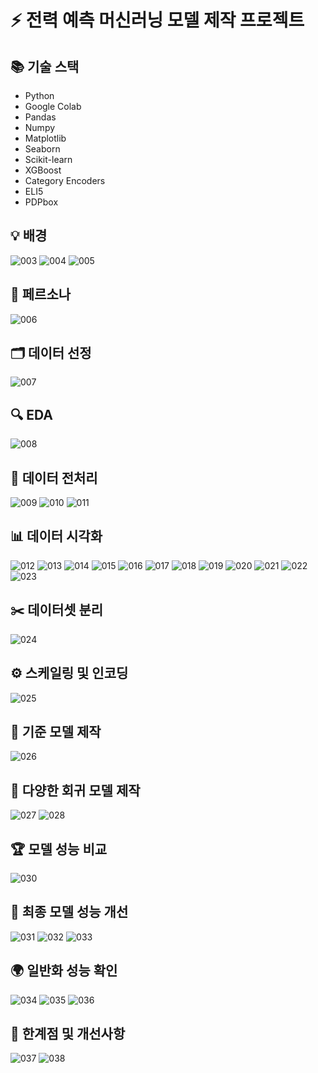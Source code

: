 # ⚡ 전력 예측 머신러닝 모델 제작 프로젝트
## 📚 기술 스택
- Python
- Google Colab
- Pandas
- Numpy
- Matplotlib
- Seaborn
- Scikit-learn
- XGBoost
- Category Encoders
- ELI5
- PDPbox
  
## 💡 배경
![003](https://github.com/user-attachments/assets/3fece3c8-c54f-45bf-818b-47d28a820197)
![004](https://github.com/user-attachments/assets/a363c45c-90fd-4f06-9a62-39fece473f1d)
![005](https://github.com/user-attachments/assets/5375a41b-124f-48f4-aeea-0a73469e3b13)

## 👤 페르소나
![006](https://github.com/user-attachments/assets/e24cdded-54c5-4df5-87c2-1642dc84a886)

## 🗂 데이터 선정
![007](https://github.com/user-attachments/assets/091a5a7a-9739-474a-bae0-a97b2e782df2)

## 🔍 EDA
![008](https://github.com/user-attachments/assets/446b906d-4311-468c-b198-f7b5286db67c)

## 🧹 데이터 전처리
![009](https://github.com/user-attachments/assets/7532e4cb-ac3f-48cd-814b-b34853877791)
![010](https://github.com/user-attachments/assets/cf8a9b53-be08-4dcb-ac05-ac80757ecfe8)
![011](https://github.com/user-attachments/assets/71cc45fb-4474-499f-aa31-1f358e78ed15)

## 📊 데이터 시각화
![012](https://github.com/user-attachments/assets/ec4eabe9-523c-4034-a4e9-a651add2e669)
![013](https://github.com/user-attachments/assets/ab302919-fa77-42cd-b4e5-687878faa14f)
![014](https://github.com/user-attachments/assets/634448a6-5723-48d5-91e1-dfceb6997d4a)
![015](https://github.com/user-attachments/assets/c2698352-dd8a-48c9-95f8-32e223d30855)
![016](https://github.com/user-attachments/assets/6066a400-8274-4b7c-accb-7759467ca141)
![017](https://github.com/user-attachments/assets/27c3d08e-ffae-434d-bb45-0b65e66290c9)
![018](https://github.com/user-attachments/assets/79e6ac04-00c1-495a-9fa7-c6b6357345e5)
![019](https://github.com/user-attachments/assets/5e7555f3-fa91-4466-bff9-54d9283dee39)
![020](https://github.com/user-attachments/assets/aba9d927-72db-465a-bd6f-ab9cfbe9a011)
![021](https://github.com/user-attachments/assets/c63f69b0-a3ea-4c9d-bbaa-844e937ff52b)
![022](https://github.com/user-attachments/assets/f0519498-7fd8-4bf9-b38b-0ed351c6befd)
![023](https://github.com/user-attachments/assets/ebabace2-43f9-49fa-8cca-3fd0853fc363)

## ✂️ 데이터셋 분리
![024](https://github.com/user-attachments/assets/992c0388-3194-4f05-82df-45b237211860)

## ⚙️ 스케일링 및 인코딩
![025](https://github.com/user-attachments/assets/d0463b12-6fea-41f3-b74d-65f353c97239)

## 📏 기준 모델 제작
![026](https://github.com/user-attachments/assets/73058718-5f41-48e6-b195-68f6ed7e35db)

## 🤖 다양한 회귀 모델 제작
![027](https://github.com/user-attachments/assets/8e085fd9-4dcb-4664-ae4d-418c230f85b9)
![028](https://github.com/user-attachments/assets/bf20f4b9-d271-47ef-8694-dc23c0056416)

## 🏆 모델 성능 비교
![030](https://github.com/user-attachments/assets/365fb842-54cd-4846-889c-ffa8b7ae071b)

## 🚀 최종 모델 성능 개선
![031](https://github.com/user-attachments/assets/1ea1648d-928e-4906-921f-a5ce25c14f14)
![032](https://github.com/user-attachments/assets/eb133eb7-0aaf-4876-bff8-02bddfb6b254)
![033](https://github.com/user-attachments/assets/8d81b9f6-9021-427b-97f8-155a1fa0cc8b)

## 🌍 일반화 성능 확인
![034](https://github.com/user-attachments/assets/700e0902-e7bc-4b86-80d7-88c3833ea605)
![035](https://github.com/user-attachments/assets/dfa3b921-8858-403b-8359-8fe393b49fec)
![036](https://github.com/user-attachments/assets/6651a487-3a0f-416c-8e85-b9afa7ea449e)

## 📝 한계점 및 개선사항
![037](https://github.com/user-attachments/assets/231ed254-1e82-47a5-8946-9add6a20ab01)
![038](https://github.com/user-attachments/assets/36af050e-b007-494b-8fe4-0fbe10597ae6)

